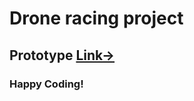 # Drone racing project

## Prototype [Link->](https://www.figma.com/file/Z3lglo2FLnwFAbHVnvw1cm/Drones?node-id=0%3A1)

### Happy Coding!